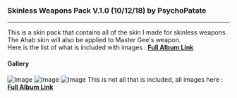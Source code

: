 ### Skinless Weapons Pack V.1.0 (10/12/18) by PsychoPatate
---

This is a skin pack that contains all of the skin I made for skinless weapons.  
The Ahab skin will also be applied to Master Gee's weapon.  
Here is the list of what is included with images : **[Full Album Link](https://imgur.com/a/Z7q5ma1)**

#### Gallery
![Image](https://i.imgur.com/cYscIfy.jpg)
![Image](https://i.imgur.com/fq9z1LR.jpg)
![Image](https://i.imgur.com/WF1XdSt.jpg)
This is not all that is included, all images here : **[Full Album Link](https://imgur.com/a/Z7q5ma1)**
